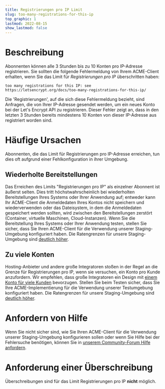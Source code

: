 ```yaml
---
title: Registrierungen pro IP Limit
slug: too-many-registrations-for-this-ip
top_graphic: 1
lastmod: 2022-08-15
show_lastmod: false
---
```



# Beschreibung

Abonnenten können alle 3 Stunden bis zu 10 Konten pro IP-Adresse registrieren. Sie sollten die folgende Fehlermeldung von Ihrem ACME-Client erhalten, wenn Sie das Limit für *Registrierungen pro IP* überschritten haben:

```
too many registrations for this IP: see https://letsencrypt.org/docs/too-many-registrations-for-this-ip/
```

Die 'Registrierungen', auf die sich diese Fehlermeldung bezieht, sind Anfragen, die von Ihrer IP-Adresse gesendet werden, um ein neues Konto bei der Let's Encrypt API zu registrieren. Dieser Fehler zeigt an, dass in den letzten 3 Stunden bereits mindestens 10 Konten von dieser IP-Adresse aus registriert worden sind.

# Häufige Ursachen

Abonnenten, die das Limit für Registrierungen pro IP-Adresse erreichen, tun dies oft aufgrund einer Fehlkonfiguration in ihrer Umgebung.

## Wiederholte Bereitstellungen

Das Erreichen des Limits "Registrierungen pro IP" als einzelner Abonnent ist äußerst selten. Dies tritt höchstwahrscheinlich bei wiederholten Bereitstellungen Ihres Systems oder Ihrer Anwendung auf; entweder kann Ihr ACME-Client die Anmeldedaten Ihres Kontos nicht speichern und wiederverwenden oder das Dateisystem, in dem die Anmeldedaten gespeichert werden sollten, wird zwischen den Bereitstellungen zerstört (Container, virtuelle Maschinen, Cloud-Instanzen). Wenn Sie die Bereitstellung Ihres Systems oder Ihrer Anwendung testen, stellen Sie sicher, dass Sie Ihren ACME-Client für die Verwendung unserer Staging-Umgebung konfiguriert haben. Die Ratengrenzen für unsere Staging-Umgebung sind [deutlich höher](/docs/staging-environment/#rate-limits).

## Zu viele Konten

Hosting-Anbieter und andere große Integratoren stoßen in der Regel an die Grenze für Registrierungen pro IP, wenn sie versuchen, ein Konto pro Kunde anzufordern. Wir empfehlen, dass große Integratoren ein Design mit [einem Konto für viele Kunden](/docs/integration-guide/#one-account-or-many) bevorzugen. Stellen Sie beim Testen sicher, dass Sie Ihre ACME-Implementierung für die Verwendung unserer Testumgebung konfiguriert haben. Die Ratengrenzen für unsere Staging-Umgebung sind [deutlich höher](/docs/staging-environment/#rate-limits).

# Anfordern von Hilfe

Wenn Sie nicht sicher sind, wie Sie Ihren ACME-Client für die Verwendung unserer Staging-Umgebung konfigurieren sollen oder wenn Sie Hilfe bei der Fehlersuche benötigen, können Sie in [unserem Community-Forum Hilfe anfordern](https://community.letsencrypt.org/c/help/13).

# Anforderung einer Überschreibung

Überschreibungen sind für das Limit Registrierungen pro IP **nicht** möglich.
